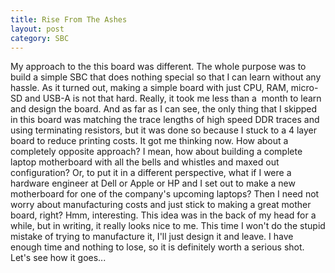 ```yaml
---
title: Rise From The Ashes
layout: post
category: SBC
---
```


My approach to the this board was different. The whole purpose was to build a simple SBC that does nothing special so that I can learn without any hassle. As it turned out, making a simple board with just CPU, RAM, micro-SD and USB-A is not that hard. Really, it took me less than a  month to learn and design the board. And as far as I can see, the only thing that I skipped in this board was matching the trace lengths of high speed DDR traces and using terminating resistors, but it was done so because I stuck to a 4 layer board to reduce printing costs. It got me thinking now. How about a completely opposite approach? I mean, how about building a complete laptop motherboard with all the bells and whistles and maxed out configuration? Or, to put it in a different perspective, what if I were a hardware engineer at Dell or Apple or HP and I set out to make a new motherboard for one of the company's upcoming laptops? Then I need not worry about manufacturing costs and just stick to making a great mother board, right? Hmm, interesting. This idea was in the back of my head for a while, but in writing, it really looks nice to me. This time I won't do the stupid mistake of trying to manufacture it, I'll just design it and leave. I have enough time and nothing to lose, so it is definitely worth a serious shot. Let's see how it goes...